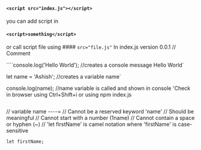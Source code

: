 #### `<script src="index.js"></script>`

you can add script in 
#### `<script>something</script>` 
or call script file using #### `src="file.js"`
In index.js version 0.0.1
// Comment

````console.log('Hello World'); //creates a console message Hello World`

let name = 'Ashish'; //creates a variable name`

console.log(name); //name variable is called and shown in console 'Check in browser using Ctrl+Shift+i or using npm index.js
````
````
// variable name ----=
// Cannot be a reserved keyword 'name'
// Should be meaningful
// Cannot start with a number (1name)
// Cannot contain a space or hyphen (~)
// 'let firstName' is camel notation where 'firstName' is case-sensitive

`let firstName;`
